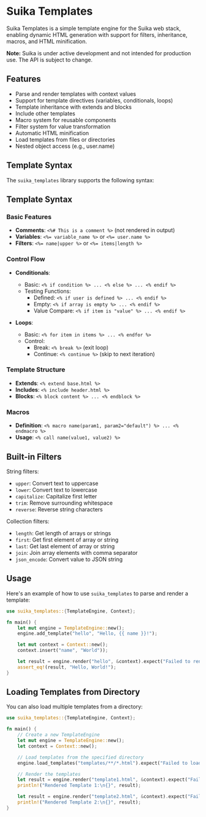 # Suika Templates

Suika Templates is a simple template engine for the Suika web stack, enabling
dynamic HTML generation with support for filters, inheritance, macros, and HTML minification.

**Note:** Suika is under active development and not intended for production use.
The API is subject to change.

## Features

- Parse and render templates with context values
- Support for template directives (variables, conditionals, loops)
- Template inheritance with extends and blocks
- Include other templates
- Macro system for reusable components
- Filter system for value transformation
- Automatic HTML minification
- Load templates from files or directories
- Nested object access (e.g., user.name)

## Template Syntax

The `suika_templates` library supports the following syntax:

## Template Syntax

### Basic Features
- **Comments**: `<%# This is a comment %>` (not rendered in output)
- **Variables**: `<%= variable_name %>` or `<%= user.name %>`
- **Filters**: `<%= name|upper %>` or `<%= items|length %>`

### Control Flow
- **Conditionals**: 
  - Basic: `<% if condition %> ... <% else %> ... <% endif %>`
  - Testing Functions:
    - Defined: `<% if user is defined %> ... <% endif %>`
    - Empty: `<% if array is empty %> ... <% endif %>`
    - Value Compare: `<% if item is "value" %> ... <% endif %>`

- **Loops**: 
  - Basic: `<% for item in items %> ... <% endfor %>`
  - Control:
    - Break: `<% break %>` (exit loop)
    - Continue: `<% continue %>` (skip to next iteration)

### Template Structure
- **Extends**: `<% extend base.html %>`
- **Includes**: `<% include header.html %>`
- **Blocks**: `<% block content %> ... <% endblock %>`

### Macros
- **Definition**: `<% macro name(param1, param2="default") %> ... <% endmacro %>`
- **Usage**: `<% call name(value1, value2) %>`

## Built-in Filters

String filters:
- `upper`: Convert text to uppercase
- `lower`: Convert text to lowercase
- `capitalize`: Capitalize first letter
- `trim`: Remove surrounding whitespace
- `reverse`: Reverse string characters

Collection filters:
- `length`: Get length of arrays or strings
- `first`: Get first element of array or string
- `last`: Get last element of array or string
- `join`: Join array elements with comma separator
- `json_encode`: Convert value to JSON string

## Usage

Here's an example of how to use `suika_templates` to parse and render a
template:

```rust
use suika_templates::{TemplateEngine, Context};

fn main() {
    let mut engine = TemplateEngine::new();
    engine.add_template("hello", "Hello, {{ name }}!");

    let mut context = Context::new();
    context.insert("name", "World"));

    let result = engine.render("hello", &context).expect("Failed to render template");
    assert_eq!(result, "Hello, World!");
}
```

## Loading Templates from Directory

You can also load multiple templates from a directory:

```rust
use suika_templates::{TemplateEngine, Context};

fn main() {
    // Create a new TemplateEngine
    let mut engine = TemplateEngine::new();
    let context = Context::new();

    // Load templates from the specified directory
    engine.load_templates("templates/**/*.html").expect("Failed to load templates");

    // Render the templates
    let result = engine.render("template1.html", &context).expect("Failed to render template");
    println!("Rendered Template 1:\n{}", result);

    let result = engine.render("template2.html", &context).expect("Failed to render template");
    println!("Rendered Template 2:\n{}", result);
}
```
